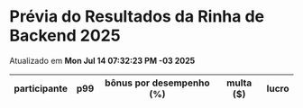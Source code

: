 # Prévia do Resultados da Rinha de Backend 2025
Atualizado em **Mon Jul 14 07:32:23 PM -03 2025**


| participante | p99 | bônus por desempenho (%) | multa ($) | lucro |
| -- | -- | -- | -- | -- |
